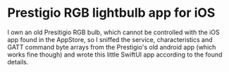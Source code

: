 # Prestigio RGB lightbulb app for iOS

I own an old Presitigio RGB bulb, which cannot be controlled with the iOS app found
in the AppStore, so I sniffed the service, characteristics and GATT command byte arrays
from the Prestigio's old android app (which works fine though) and wrote this little
SwiftUI app according to the found details.

